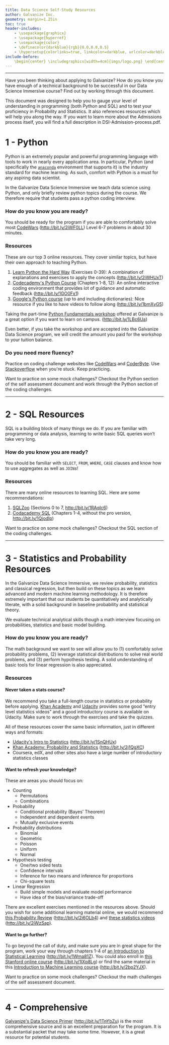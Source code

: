 ```yaml
---
title: Data Science Self-Study Resources
author: Galvanize Inc.
geometry: margin=1.25in
toc: true
header-includes:
    - \usepackage{graphicx}
    - \usepackage{hyperref}
    - \usepackage{color}
    - \definecolor{darkblue}{rgb}{0.0,0.0,0.5}
    - \hypersetup{colorlinks=true, linkcolor=darkblue, urlcolor=darkblue}
include-before:
    \begin{center} \includegraphics[width=4cm]{imgs/logo.png} \end{center}
---
```


---

Have you been thinking about applying to Galvanize? How do you know you have enough of a technical background to be successful in our Data Science Immersive course? Find out by working through this document.

This document was designed to help you to gauge your level of understanding in programming (both Python and SQL) and to test your proficiency in Probability and Statistics. It also references resources which will help you along the way. If you want to learn more about the Admissions process itself, you will find a full description in DSI-Admission-process.pdf.  


# 1 - Python
Python is an extremely popular and powerful programming language with tools to work in nearly every application area.  In particular, Python (and specifically the [`anaconda`](https://www.continuum.io/anaconda-overview) environment that supports it) is the industry standard for machine learning.  As such, comfort with Python is a must for any aspiring data scientist.  

In the Galvanize Data Science Immersive we teach data science using Python, and only briefly review python topics during the course.  We therefore require that students pass a python coding interview.

### How do you know you are ready?

You should be ready for the program if you are able to comfortably solve most [CodeWars](https://www.codewars.com/?language=python) (http://bit.ly/2iWF0LL) Level 6-7 problems in about 30 minutes.

### Resources

These are our top 3 online resources. They cover similar topics, but have their own approach to teaching Python.

1. [Learn Python the Hard Way](https://learnpythonthehardway.org/book) (Exercises 0-39): A combination of explanations and exercises to apply the concepts (http://bit.ly/2iWHUxT)
2. [Codecademy's Python Course](https://www.codecademy.com/learn/python) (Chapters 1-8, 12): An online interactive coding environment that provides lot of guidance and automatic feedback (http://bit.ly/1GO0Fx1)
3. [Google's Python course](https://developers.google.com/edu/python/) (up to and including dictionaries): Nice resource if you like to have videos to follow along (http://bit.ly/1bmXyG5)

Taking the part-time [Python Fundamentals workshop](http://www.galvanize.com/courses/intro-to-python/) offered at Galvanize is a great option if you want to learn on campus. (http://bit.ly/1LBc6Ua)

Even better, if you take the workshop and are accepted into the Galvanize Data Science program, we will credit the amount you paid for the workshop to your tuition balance.

### Do you need more fluency?

Practice on coding challenge websites like [CodeWars](https://www.codewars.com/?language=python) and [CoderByte](https://coderbyte.com/). Use [Stackoverflow](http://stackoverflow.com/) when you're stuck. Keep practicing.

Want to practice on some mock challenges? Checkout the Python section of the self assessment document and work through the Python section of the coding challenges.

---

# 2 - SQL Resources

SQL is a building block of many things we do. If you are familiar with programming or data analysis, learning to write basic SQL queries won’t take very long.

### How do you know you are ready?

 You should be familiar with `SELECT`, `FROM`, `WHERE`, `CASE` clauses and know how to use aggregates as well as `JOIN`s!

### Resources

There are many online resources to learning SQL. Here are some recommendations:

  1. [SQLZoo](http://sqlzoo.net/) (Sections 0 to 7, http://bit.ly/1RAqIc6)
  2. [Codacademy SQL](https://www.codecademy.com/learn/learn-sql) (Chapters 1-4, without the pro version, http://bit.ly/1QjodIp)

Want to practice on some mock challenges? Checkout the SQL section of the coding challenges.

---

# 3 - Statistics and Probability Resources

In the Galvanize Data Science Immersive, we review probability, statistics and classical regression, but then build on these topics as we learn advanced and modern machine learning methodology. It is therefore extremely important that our students be quantitatively and analytically literate, with a solid background in baseline probability and statistical theory.  

We evaluate technical analytical skills though a math interview focusing on probabilities, statistics and basic model building.  

### How do you know you are ready?

The math background we want to see will allow you to (1) comfortably solve probability problems, (2) leverage statistical distributions to solve real world problems, and (3) perform hypothesis testing. A solid understanding of basic tools for linear regression is also appreciated.

### Resources

#### Never taken a stats course?

We recommend you take a full-length course in statistics or probability before applying. [Khan Academy](http://www.khanacademy.org/) and [Udacity](https://www.udacity.com/) provides some good “entry level statistics videos” and a good introductory course is available on Udacity. Make sure to work through the exercises and take the quizzes.

All of these resources cover the same basic information, just in different ways and formats:

* [Udacity's Intro to Statistics](https://www.udacity.com/course/intro-to-statistics--st101) (http://bit.ly/1SnQHUx)
* [Khan Academy: Probability and Statistics](https://www.khanacademy.org/math/statistics-probability) (http://bit.ly/2j1QgXC)
* Coursera, edX, and other sites also have a large number of introductory statistics classes


#### Want to refresh your knowledge?

These are areas you should focus on:

* Counting
    * Permutations
    * Combinations
* Probability
    * Conditional probability (Bayes’ Theorem)
    * Independent and dependent events
    * Mutually exclusive events
* Probability distributions
    * Binomial
    * Geometric
    * Poisson
    * Uniform
    * Normal
* Hypothesis testing
    * One/two sided tests
    * Confidence intervals
    * Inference for two means and inference for proportions
    * Chi-square tests
* Linear Regression
    * Build simple models and evaluate model performance
    * Have idea of the bias/variance trade-off

There are excellent exercises mentioned in the resources above. Should you wish for some additional learning material online, we would recommend [this  Probability Review](http://www.intmath.com/counting-probability/counting-probability-intro.php) (http://bit.ly/2i6OLb4) and [these statistics videos](http://www.jbstatistics.com/) (http://bit.ly/2iWzSap).

#### Want to go further?

To go beyond the call of duty, and make sure you are in great shape for the program, work your way through chapters 1-4 of [an Introduction to Statistical Learning](http://www-bcf.usc.edu/~gareth/ISL/ISLR%20Sixth%20Printing.pdf) (http://bit.ly/1Wma81Z). You could also enroll in [this Stanford online course](https://www.coursera.org/learn/machine-learning) (http://bit.ly/1IXp8Lg) or find the same material in this [Introduction to Machine Learning course](https://www.r-bloggers.com/in-depth-introduction-to-machine-learning-in-15-hours-of-expert-videos/) (http://bit.ly/2bp2YJX).

Want to practice on some mock challenges? Checkout the math challenges of the self assessment document.

---

# 4 - Comprehensive

[Galvanize's Data Science Primer](https://github.com/zipfian/data-science-primer) (http://bit.ly/1TnYbZu) is the most comprehensive source and is an excellent preparation for the program. It is a substantial packet that may take some time. However, it is a great resource for potential students.
